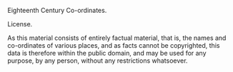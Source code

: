 Eighteenth Century Co-ordinates.

License.

As this material consists of entirely factual material, that is, the names and co-ordinates of various places, and as facts cannot be copyrighted, this data is therefore within the public domain, and may be used for any purpose, by any person, without any restrictions whatsoever.
